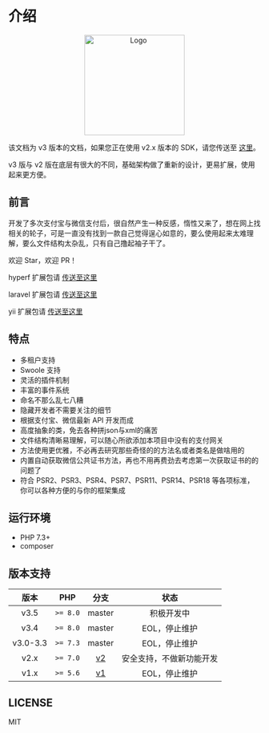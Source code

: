 # 介绍

<p align="center">
<a href="https://pay.yansongda.cn" target="_blank" rel="noopener noreferrer"><img width="200" src="https://pay.yansongda.cn/images/logo.png" alt="Logo"></a>
</p>

该文档为 v3 版本的文档，如果您正在使用 v2.x 版本的 SDK，请您传送至 [这里](/docs/v2/)。

v3 版与 v2 版在底层有很大的不同，基础架构做了重新的设计，更易扩展，使用起来更方便。

## 前言

开发了多次支付宝与微信支付后，很自然产生一种反感，惰性又来了，想在网上找相关的轮子，可是一直没有找到一款自己觉得逞心如意的，要么使用起来太难理解，要么文件结构太杂乱，只有自己撸起袖子干了。

欢迎 Star，欢迎 PR！

hyperf 扩展包请 [传送至这里](https://github.com/yansongda/hyperf-pay)

laravel 扩展包请 [传送至这里](https://github.com/yansongda/laravel-pay)

yii 扩展包请 [传送至这里](https://github.com/guanguans/yii-pay)

## 特点

- 多租户支持
- Swoole 支持
- 灵活的插件机制
- 丰富的事件系统
- 命名不那么乱七八糟
- 隐藏开发者不需要关注的细节
- 根据支付宝、微信最新 API 开发而成
- 高度抽象的类，免去各种拼json与xml的痛苦
- 文件结构清晰易理解，可以随心所欲添加本项目中没有的支付网关
- 方法使用更优雅，不必再去研究那些奇怪的的方法名或者类名是做啥用的
- 内置自动获取微信公共证书方法，再也不用再费劲去考虑第一次获取证书的的问题了
- 符合 PSR2、PSR3、PSR4、PSR7、PSR11、PSR14、PSR18 等各项标准，你可以各种方便的与你的框架集成

## 运行环境
- PHP 7.3+
- composer

## 版本支持

|    版本    |   PHP    |                       分支                       |      状态      |
|:--------:|:--------:|:----------------------------------------------:|:------------:|
|   v3.5   | `>= 8.0` |                     master                     |    积极开发中     |
|   v3.4   | `>= 8.0` |                     master                     |   EOL，停止维护   |
| v3.0-3.3 | `>= 7.3` |                     master                     |   EOL，停止维护   |
|   v2.x   | `>= 7.0` | [v2](https://github.com/yansongda/pay/tree/v2) | 安全支持，不做新功能开发 |
|   v1.x   | `>= 5.6` | [v1](https://github.com/yansongda/pay/tree/v1) |   EOL，停止维护   |

## LICENSE

MIT
